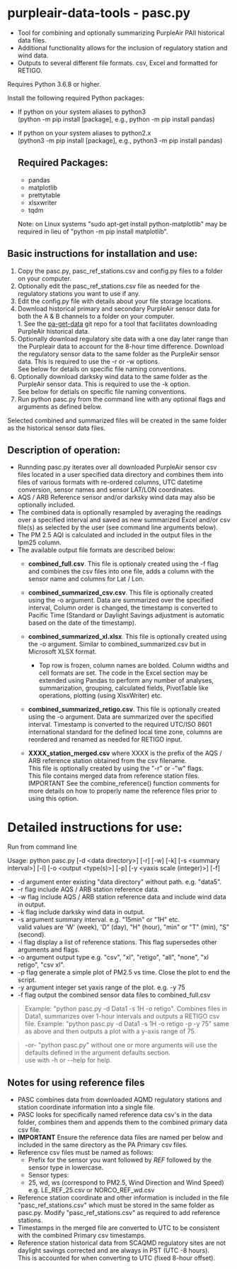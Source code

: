 # purpleair-data-tools - pasc.py
* Tool for combining and optionally summarizing PurpleAir PAII historical data files.  
* Additional functionality allows for the inclusion of regulatory station and wind data.  
* Outputs to several different file formats. csv, Excel and formatted for RETIGO.  

Requires Python 3.6.8 or higher.

Install the following required Python packages:  
* If python on your system aliases to python3  
  (python -m pip install [package], e.g., python -m pip install pandas)  

*  If python on your system aliases to python2.x  
   (python3 -m pip install [package], e.g., python3 -m pip install pandas)

   ## Required Packages:
   * pandas
   * matplotlib
   * prettytable
   * xlsxwriter
   * tqdm

    Note: on Linux systems "sudo apt-get install python-matplotlib" may be
    required in lieu of "python -m pip install matplotlib".

## Basic instructions for installation and use:
   1. Copy the pasc.py, pasc_ref_stations.csv and config.py files to a folder on your computer.
   2. Optionally edit the pasc_ref_stations.csv file as needed for the regulatory stations you want to use if any.
   3. Edit the config.py file with details about your file storage locations.
   4. Download historical primary and secondary PurpleAir sensor data for both the A & B channels to a folder on your computer.  
     1. See the [pa-get-data](https://github.com/wawzat/pa-get-data) git repo for a tool that facilitates downloading PurpleAir historical data.
   5. Optionally download regulatory site data with a one day later range than the Purpleair data to account for the 8-hour time difference. Download the regulatory sensor data to the same folder as the PurpleAir sensor data. This is required to use the -r or -w options.  
       See below for details on specific file naming conventions.  
   6. Optionally download darksky wind data to the same folder as the PurpleAir sensor data. This is required to use the -k option.  
       See below for detials on specific file naming conventions.  
   7. Run python pasc.py from the command line with any optional flags and arguments as defined below.  

   Selected combined and summarized files will be created in the same folder as the historical sensor data files.  


## Description of operation:
  * Runnding pasc.py iterates over all downloaded PurpleAir sensor csv files located in a user specified data directory and combines them into files of various formats with re-ordered columns, UTC datetime conversion, sensor names and sensor LAT/LON coordinates.  
  * AQS / ARB Reference sensor and/or darksky wind data may also be optionally included.  
  * The combined data is optionally resampled by averaging the readings over a specified interval and saved as new summarized Excel and/or csv file(s) as selected by the user (see command line arguments below).  
  * The PM 2.5 AQI is calculated and included in the output files in the Ipm25 column.  
  * The available output file formats are described below:  
    * **combined_full.csv**. This file is optionaly created using the -f flag and combines the csv files into one file, adds a column with the sensor name and columns for Lat / Lon.  
    * **combined_summarized_csv.csv**. This file is optionally created using the -o argument. Data are summarized over the specified interval, Column order is changed, the timestamp is converted to Pacific Time (Standard or Daylight Savings adjustment is automatic based on the date of the timestamp).  
    * **combined_summarized_xl.xlsx**. This file is optionally created using the -o argument. Similar to combined_summarized.csv but in Microsoft XLSX format.  
       * Top row is frozen, column names are bolded. Column widths and cell formats are set. The code in the Excel section may be extended using Pandas 
       to perform any number of analyses, summarization, grouping, calculated fields, PivotTable like operations, plotting (using XlsxWriter) etc.  

    * **combined_summarized_retigo.csv**. This file is optionally created using the -o argument. Data are summarized over the specified interval. Timestamp is converted to the required UTC/ISO 8601 international standard for the defined local time zone, columns are reordered and renamed as needed for RETIGO input.  
    * **XXXX_station_merged.csv** where XXXX is the prefix of the AQS / ARB reference station obtained from the csv filename.  
      This file is optionally created by using the "-r" or -"w" flags.  
      This file contains merged data from reference station files.  
      IMPORTANT See the combine_reference() function comments for more details on how to properly name the reference files prior to using this option.  

# Detailed instructions for use:

Run from command line 

Usage:  python pasc.py \[-d \<data directory\>\] \[-r\] \[-w\] \[-k\] \[-s \<summary interval\>\] \[-l\] \[-o \<output <type(s)\>\] \[-p\] \[-y \<yaxis scale (integer)\>\] \[-f\]    

* -d argument enter existing "data directory" without path. e.g. "data5".  
* -r flag include AQS / ARB station reference data.  
* -w flag include AQS / ARB station reference data and include wind data in output.  
* -k flag include darksky wind data in output.  
* -s argument summary interval. e.g. "15min" or "1H" etc.   
      valid values are 'W' (week), 'D" (day), "H" (hour), "min" or "T" (min), "S" (second).
* -l flag display a list of reference stations. This flag supersedes other arguments and flags.  
* -o argument output type e.g. "csv", "xl", "retigo", "all", "none", "xl retigo", "csv xl".  
* -p flag generate a simple plot of PM2.5 vs time. Close the plot to end the script.  
* -y argument integer set yaxis range of the plot. e.g. -y 75  
* -f flag output the combined sensor data files to combined_full.csv  

>Example: "python pasc.py -d Data1 -s 1H -o retigo". Combines files in Data1, summarizes over 1-hour intervals and outputs a RETIGO csv file.
Example: "python pasc.py -d Data1 -s 1H -o retigo -p -y 75" same as above and then outputs a plot with a y-axis range of 75.  

>-or- "python pasc.py" without one or more arguments will use the defaults defined in the argument defaults section.  
use with -h or --help for help.  

## Notes for using reference files
* PASC combines data from downloaded AQMD regulatory stations and station coordinate information into a single file.  
* PASC looks for specifically named reference data csv's in the data folder, combines them and appends them to the combined primary data csv file.  
* **IMPORTANT** Ensure the reference data files are named per below and included in the same directory as the PA Primary csv files.  
* Reference csv files must be named as follows:
  * Prefix for the sensor you want followed by _REF_ followed by the sensor type in lowercase.  
  * Sensor types:
   * 25, wd, ws (correspond to PM2.5, Wind Direction and Wind Speed)  
      e.g. LE_REF_25.csv or NORCO_REF_wd.csv  
* Reference station coordinate and other information is included in the file "pasc_ref_stations.csv" which must be stored in the same folder as pasc.py. Modify "pasc_ref_stations.csv" as required to add reference stations.  
* Timestamps in the merged file are converted to UTC to be consistent with the combined Primary csv timestamps.  
* Reference station historical data from SCAQMD regulatory sites are not daylight savings corrected and are always in PST (UTC -8 hours).  
   This is accounted for when converting to UTC (fixed 8-hour offset).  
